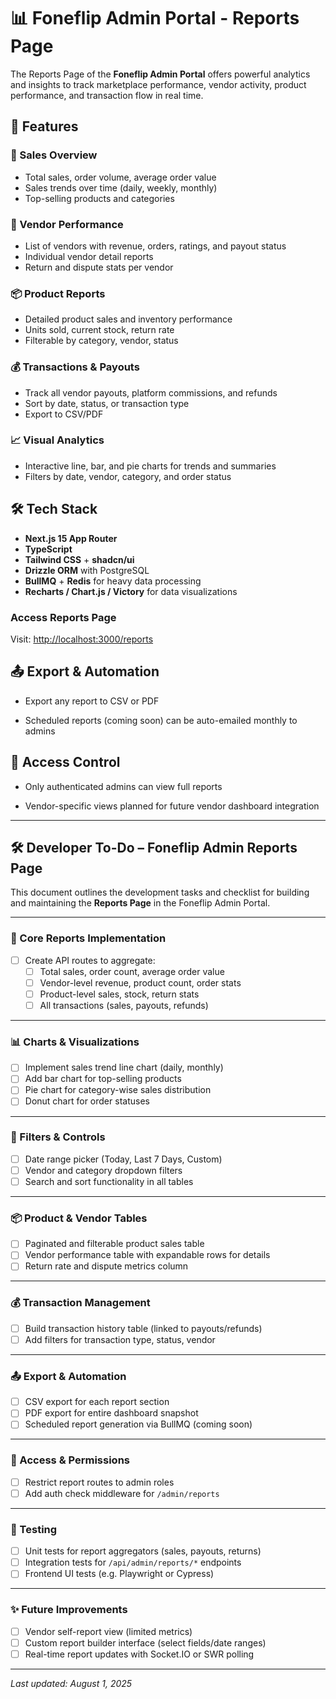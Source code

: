 # 📊 Foneflip Admin Portal - Reports Page

The Reports Page of the **Foneflip Admin Portal** offers powerful analytics and insights to track marketplace performance, vendor activity, product performance, and transaction flow in real time.

## 🚀 Features

### 🔎 Sales Overview
- Total sales, order volume, average order value
- Sales trends over time (daily, weekly, monthly)
- Top-selling products and categories

### 🏪 Vendor Performance
- List of vendors with revenue, orders, ratings, and payout status
- Individual vendor detail reports
- Return and dispute stats per vendor

### 📦 Product Reports
- Detailed product sales and inventory performance
- Units sold, current stock, return rate
- Filterable by category, vendor, status

### 💰 Transactions & Payouts
- Track all vendor payouts, platform commissions, and refunds
- Sort by date, status, or transaction type
- Export to CSV/PDF

### 📈 Visual Analytics
- Interactive line, bar, and pie charts for trends and summaries
- Filters by date, vendor, category, and order status

## 🛠️ Tech Stack

- **Next.js 15 App Router**
- **TypeScript**
- **Tailwind CSS** + **shadcn/ui**
- **Drizzle ORM** with PostgreSQL
- **BullMQ** + **Redis** for heavy data processing
- **Recharts / Chart.js / Victory** for data visualizations

### Access Reports Page
Visit: [http://localhost:3000/reports](http://localhost:3000/reports)
## 📤 Export & Automation
- Export any report to CSV or PDF

- Scheduled reports (coming soon) can be auto-emailed monthly to admins

## 🔐 Access Control
- Only authenticated admins can view full reports

- Vendor-specific views planned for future vendor dashboard integration

---

## 🛠️ Developer To-Do – Foneflip Admin Reports Page

This document outlines the development tasks and checklist for building and maintaining the **Reports Page** in the Foneflip Admin Portal.

---

### 🔧 Core Reports Implementation

- [ ] Create API routes to aggregate:
  - [ ] Total sales, order count, average order value
  - [ ] Vendor-level revenue, product count, order stats
  - [ ] Product-level sales, stock, return stats
  - [ ] All transactions (sales, payouts, refunds)

---

### 📊 Charts & Visualizations

- [ ] Implement sales trend line chart (daily, monthly)
- [ ] Add bar chart for top-selling products
- [ ] Pie chart for category-wise sales distribution
- [ ] Donut chart for order statuses

---

### 🧩 Filters & Controls

- [ ] Date range picker (Today, Last 7 Days, Custom)
- [ ] Vendor and category dropdown filters
- [ ] Search and sort functionality in all tables

---

### 📦 Product & Vendor Tables

- [ ] Paginated and filterable product sales table
- [ ] Vendor performance table with expandable rows for details
- [ ] Return rate and dispute metrics column

---

### 💰 Transaction Management

- [ ] Build transaction history table (linked to payouts/refunds)
- [ ] Add filters for transaction type, status, vendor

---

### 📤 Export & Automation

- [ ] CSV export for each report section
- [ ] PDF export for entire dashboard snapshot
- [ ] Scheduled report generation via BullMQ (coming soon)

---

### 🔐 Access & Permissions

- [ ] Restrict report routes to admin roles
- [ ] Add auth check middleware for `/admin/reports`

---

### 🧪 Testing

- [ ] Unit tests for report aggregators (sales, payouts, returns)
- [ ] Integration tests for `/api/admin/reports/*` endpoints
- [ ] Frontend UI tests (e.g. Playwright or Cypress)

---

### ✨ Future Improvements

- [ ] Vendor self-report view (limited metrics)
- [ ] Custom report builder interface (select fields/date ranges)
- [ ] Real-time report updates with Socket.IO or SWR polling

---

_Last updated: August 1, 2025_
